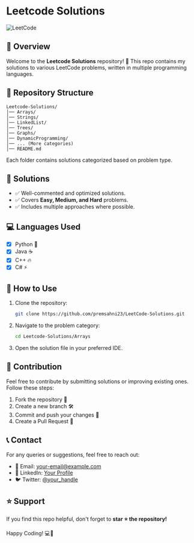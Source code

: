 # Leetcode Solutions

![LeetCode](https://img.shields.io/badge/LeetCode-Solutions-orange?style=for-the-badge&logo=leetcode)

## 📌 Overview
Welcome to the **Leetcode Solutions** repository! 🚀 This repo contains my solutions to various LeetCode problems, written in multiple programming languages.

## 📂 Repository Structure
```
Leetcode-Solutions/
│── Arrays/
│── Strings/
│── LinkedList/
│── Trees/
│── Graphs/
│── DynamicProgramming/
│── ... (More categories)
│── README.md
```
Each folder contains solutions categorized based on problem type.

## 🚀 Solutions
- ✅ Well-commented and optimized solutions.
- ✅ Covers **Easy, Medium, and Hard** problems.
- ✅ Includes multiple approaches where possible.

## 💻 Languages Used
- [x] Python 🐍
- [x] Java ☕
- [x] C++ 🔥
- [x] C# ⚡

## 📖 How to Use
1. Clone the repository:
   ```sh
   git clone https://github.com/premsahni23/LeetCode-Solutions.git
   ```
2. Navigate to the problem category:
   ```sh
   cd Leetcode-Solutions/Arrays
   ```
3. Open the solution file in your preferred IDE.

## 🌟 Contribution
Feel free to contribute by submitting solutions or improving existing ones. Follow these steps:
1. Fork the repository 🍴
2. Create a new branch 🛠️
3. Commit and push your changes 🚀
4. Create a Pull Request 📩

## 📞 Contact
For any queries or suggestions, feel free to reach out:
- 📧 Email: your-email@example.com
- 🔗 LinkedIn: [Your Profile](https://linkedin.com/in/your-profile)
- 🐦 Twitter: [@your_handle](https://twitter.com/your_handle)

## ⭐ Support
If you find this repo helpful, don't forget to **star ⭐ the repository!**

Happy Coding! 💻🚀

